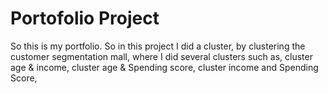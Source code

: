 # Portofolio Project
So this is my portfolio. So in this project I did a cluster, by clustering the customer segmentation mall, where I did several clusters such as, cluster age & income, cluster age & Spending score, cluster income and Spending Score,
